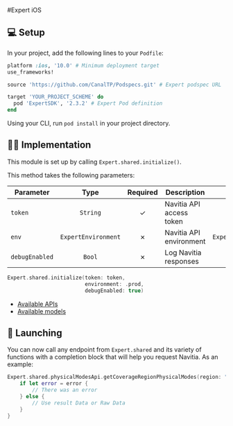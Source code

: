 #Expert iOS

## 💻  Setup

In your project, add the following lines to your `Podfile`:

```ruby
platform :ios, '10.0' # Minimum deployment target
use_frameworks!

source 'https://github.com/CanalTP/Podspecs.git' # Expert podspec URL

target 'YOUR_PROJECT_SCHEME' do
  pod 'ExpertSDK', '2.3.2' # Expert Pod definition
end
```

Using your CLI, run `pod install` in your project directory.

## 👨‍💻  Implementation

This module is set up by calling `Expert.shared.initialize()`.<br>

This method takes the following parameters:

| Parameter | Type | Required | Description | Default |
| --- | :---: | :---: | --- | :---: |
| `token` | `String` | ✓ | Navitia API access token | ✗ |
| `env` | `ExpertEnvironment` | ✗ | Navitia API environment | `ExpertEnvironment.prod` |
| `debugEnabled` | `Bool` | ✗ | Log Navitia responses | `false` |

```swift
Expert.shared.initialize(token: token,
                         environment: .prod,
                         debugEnabled: true)
```

* [Available APIs](apis.md)
* [Available models](models.md)

## 🚀  Launching

You can now call any endpoint from `Expert.shared` and its variety of functions with a completion block that will help you request Navitia. As an example:

```swift
Expert.shared.physicalModesApi.getCoverageRegionPhysicalModes(region: "YOUR_COVERAGE")  { result, rawData, error in
    if let error = error {
        // There was an error
    } else {
        // Use result Data or Raw Data
    }
}
```
